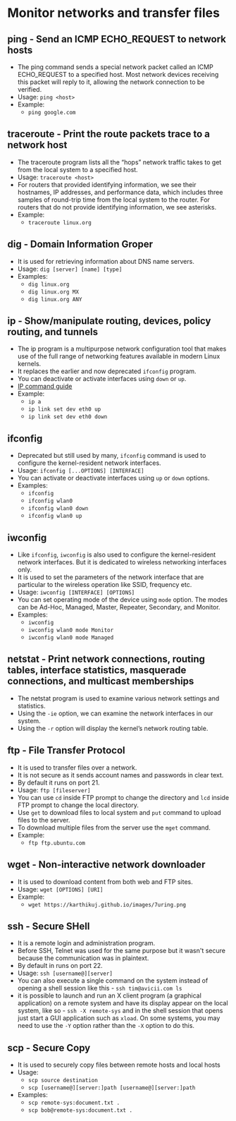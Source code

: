 # Monitor networks and transfer files

## ping - Send an ICMP ECHO_REQUEST to network hosts
- The ping command sends a special network packet called an ICMP ECHO_REQUEST to a specified host. Most network devices receiving this packet will reply to it, allowing the network connection to be verified.
- Usage: `ping <host>`
- Example:
    - `ping google.com`

## traceroute - Print the route packets trace to a network host
- The traceroute program lists all the “hops” network traffic takes to get from the local system to a specified host.
- Usage: `traceroute <host>`
- For routers that provided identifying information, we see their hostnames, IP addresses, and performance data, which includes three samples of round-trip time from the local system to the router. For routers that do not provide identifying information, we
see asterisks.
- Example:
    - `traceroute linux.org`

## dig - Domain Information Groper
- It is used for retrieving information about DNS name servers.
- Usage: `dig [server] [name] [type]`
- Examples:
    - `dig linux.org`
    - `dig linux.org MX`
    - `dig linux.org ANY`

## ip - Show/manipulate routing, devices, policy routing, and tunnels
- The ip program is a multipurpose network configuration tool that makes use of the full range of networking features available in modern Linux kernels.
- It replaces the earlier and now deprecated `ifconfig` program.
- You can deactivate or activate interfaces using `down` or `up`.
- [IP command guide](https://phoenixnap.com/kb/linux-ip-command-examples)
- Example:
    - `ip a`
    - `ip link set dev eth0 up`
    - `ip link set dev eth0 down`

## ifconfig
- Deprecated but still used by many, `ifconfig` command is used to configure the kernel-resident network interfaces.
- Usage: `ifconfig [...OPTIONS] [INTERFACE]`
- You can activate or deactivate interfaces using `up` or `down` options.
- Examples:
    - `ifconfig`
    - `ifconfig wlan0`
    - `ifconfig wlan0 down`
    - `ifconfig wlan0 up`

## iwconfig
- Like `ifconfig`, `iwconfig` is also used to configure the kernel-resident network interfaces. But it is dedicated to wireless networking interfaces only.
- It is used to set the parameters of the network interface that are particular to the wireless operation like SSID, frequency etc.
- Usage: `iwconfig [INTERFACE] [OPTIONS]`
- You can set operating mode of the device using `mode` option. The modes can be Ad-Hoc, Managed, Master, Repeater, Secondary, and Monitor.
- Examples:
    - `iwconfig`
    - `iwconfig wlan0 mode Monitor`
    - `iwconfig wlan0 mode Managed`


## netstat - Print network connections, routing tables, interface statistics, masquerade connections, and multicast memberships
- The netstat program is used to examine various network settings and statistics.
- Using the `-ie` option, we can examine the network interfaces in our system.
- Using the `-r` option will display the kernel’s network routing table.

## ftp - File Transfer Protocol
- It is used to transfer files over a network.
- It is not secure as it sends account names and passwords in clear text.
- By default it runs on port 21.
- Usage: `ftp [fileserver]`
- You can use `cd` inside FTP prompt to change the directory and `lcd` inside FTP prompt to change the local directory.
- Use `get` to download files to local system and `put` command to upload files to the server.
- To download multiple files from the server use the `mget` command.
- Example:
    - `ftp ftp.ubuntu.com`

## wget - Non-interactive network downloader
- It is used to download content from both web and FTP sites.
- Usage: `wget [OPTIONS] [URI]`
- Example:
    - `wget https://karthikuj.github.io/images/7uring.png`

## ssh - Secure SHell
- It is a remote login and administration program.
- Before SSH, Telnet was used for the same purpose but it wasn't secure because the communication was in plaintext.
- By default in runs on port 22.
- Usage: `ssh [username@][server]`
- You can also execute a single command on the system instead of opening a shell session like this - `ssh tim@avicii.com ls`
- it is possible to launch and run an X client program (a graphical application) on a remote system and have its display appear on the local system, like so - `ssh -X remote-sys` and in the shell session that opens just start a GUI application such as `xload`. On some systems, you may need to use the `-Y` option rather than the `-X` option to do this.

## scp - Secure Copy
- It is used to securely copy files between remote hosts and local hosts
- Usage:
    - `scp source destination`
    - `scp [username@][server:]path [username@][server:]path`
- Examples:
    - `scp remote-sys:document.txt .`
    - `scp bob@remote-sys:document.txt .`